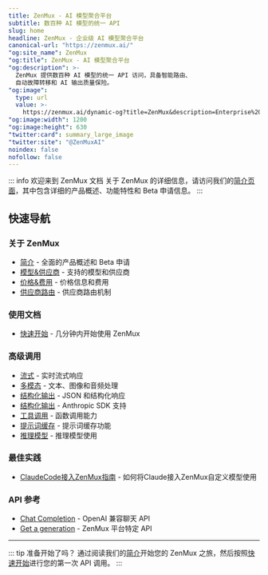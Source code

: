 ```yaml
---
title: ZenMux - AI 模型聚合平台
subtitle: 数百种 AI 模型的统一 API
slug: home
headline: ZenMux - 企业级 AI 模型聚合平台
canonical-url: "https://zenmux.ai/"
"og:site_name": ZenMux
"og:title": ZenMux - AI 模型聚合平台
"og:description": >-
  ZenMux 提供数百种 AI 模型的统一 API 访问，具备智能路由、
  自动故障转移和 AI 输出质量保险。
"og:image":
  type: url
  value: >-
    https://zenmux.ai/dynamic-og?title=ZenMux&description=Enterprise%20AI%20Model%20Aggregation%20Platform
"og:image:width": 1200
"og:image:height": 630
"twitter:card": summary_large_image
"twitter:site": "@ZenMuxAI"
noindex: false
nofollow: false
---
```


::: info 欢迎来到 ZenMux 文档
关于 ZenMux 的详细信息，请访问我们的[简介页面](/zh/about/intro)，其中包含详细的产品概述、功能特性和 Beta 申请信息。
:::

## 快速导航

### 关于 ZenMux

- [简介](/zh/about/intro) - 全面的产品概述和 Beta 申请
- [模型&供应商](/zh/about/models-and-providers) - 支持的模型和供应商
- [价格&费用](/zh/about/pricing-and-cost) - 价格信息和费用
- [供应商路由](/zh/about/provider-routing) - 供应商路由机制

### 使用文档

- [快速开始](/zh/guide/quickstart) - 几分钟内开始使用 ZenMux

### 高级调用

- [流式](/zh/guide/advanced/streaming) - 实时流式响应
- [多模态](/zh/guide/advanced/multimodal) - 文本、图像和音频处理
- [结构化输出](/zh/guide/advanced/structured-output) - JSON 和结构化响应
- [结构化输出](/zh/guide/advanced/anthropic-sdk-support) - Anthropic SDK 支持
- [工具调用](/zh/guide/advanced/tool-calls) - 函数调用能力
- [提示词缓存](/zh/guide/advanced/prompt-cache) - 提示词缓存功能
- [推理模型](/zh/guide/advanced/reasoning) - 推理模型使用
  
### 最佳实践

- [ClaudeCode接入ZenMux指南](/zh/best-practices/claude-code) - 如何将Claude接入ZenMux自定义模型使用

### API 参考

- [Chat Completion](/zh/api/openai/chat-completion) - OpenAI 兼容聊天 API
- [Get a generation](/zh/api/platform/get-generation) - ZenMux 平台特定 API

---

::: tip 准备开始了吗？
通过阅读我们的[简介](/zh/about/intro)开始您的 ZenMux 之旅，然后按照[快速开始](/zh/guide/quickstart)进行您的第一次 API 调用。
:::
